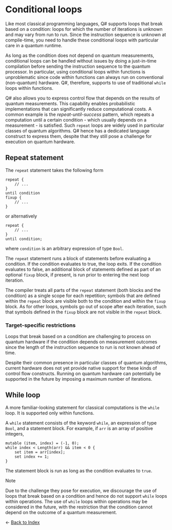 # Conditional loops

Like most classical programming languages, Q# supports loops that break based on a condition: loops for which the number of iterations is unknown and may vary from run to run. Since the instruction sequence is unknown at compile-time, you need to handle these conditional loops with particular care in a quantum runtime. 

As long as the condition does not depend on quantum measurements, conditional loops can be handled without issues by doing a just-in-time compilation before sending the instruction sequence to the quantum processor. 
In particular, using conditional loops within functions is unproblematic since code within functions can always run on conventional (non-quantum) hardware. 
Q#, therefore, supports to use of traditional `while` loops within functions. 

Q# also allows you to express control flow that depends on the results of quantum measurements.
This capability enables probabilistic implementations that can significantly reduce computational costs.
A common example is the *repeat-until-success* pattern, which repeats a computation until a certain condition - which usually depends on a measurement - is satisfied. 
Such `repeat` loops are widely used in particular classes of quantum algorithms.  Q# hence has a dedicated language construct to express them, despite that they still pose a challenge for execution on quantum hardware. 

## Repeat statement

The `repeat` statement takes the following form

```qsharp
repeat {
    // ...
}
until condition
fixup {
    // ...
}
```

or alternatively

```qsharp
repeat {
    // ...
}
until condition;
```

where `condition` is an arbitrary expression of type `Bool`.

The `repeat` statement runs a block of statements before evaluating a condition. If the condition evaluates to true, the loop exits. If the condition evaluates to false, an additional block of statements defined as part of an optional `fixup` block, if present, is run prior to entering the next loop iteration. 

The compiler treats all parts of the `repeat` statement (both blocks and the condition) as a single scope for each repetition; symbols that are defined within the `repeat` block are visible both to the condition and within the `fixup` block. As for other loops, symbols go out of scope after each iteration, such that symbols defined in the `fixup` block are not visible in the `repeat` block.

### Target-specific restrictions

Loops that break based on a condition are challenging to process on quantum hardware if the condition depends on measurement outcomes since the length of the instruction sequence to run is not known ahead of time. 

Despite their common presence in particular classes of quantum algorithms, current hardware does not yet provide native support for these kinds of control flow constructs. Running on quantum hardware can potentially be supported in the future by imposing a maximum number of iterations.

## While loop

A more familiar-looking statement for classical computations is the `while` loop. It is supported only within functions. 

A `while` statement consists of the keyword `while`, an expression of type `Bool`, and a statement block. 
For example, if `arr` is an array of positive integers,

```qsharp
mutable (item, index) = (-1, 0);
while index < Length(arr) && item < 0 {
    set item = arr[index];
    set index += 1;
}
```

The statement block is run as long as the condition evaluates to `true`.

> [!NOTE]
> Due to the challenge they pose for execution, we discourage the use of loops that break based on a condition and hence do not support `while` loops within operations. The use of `while` loops within operations may be considered in the future, with the restriction that the condition cannot depend on the outcome of a quantum measurement. 

← [Back to Index](https://github.com/microsoft/qsharp-language/tree/main/Specifications/Language#index)
